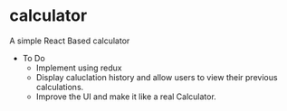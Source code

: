 # calculator
A simple React Based calculator
- To Do
  - Implement using redux
  - Display caluclation history and allow users to view their previous calculations.
  - Improve the UI and make it like a real Calculator.
